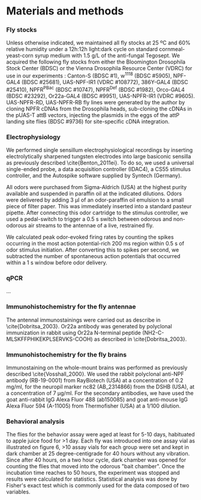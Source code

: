 # Materials and methods
### Fly stocks
Unless otherwise indicated, we maintained all fly stocks at 25 ºC and 60% relative humidity under a 12h:12h light:dark cycle on standard cornmeal-yeast-corn syrup medium with 1.5 g/L of the anti-fungal Tegosept.
We acquired the following fly stocks from either the Bloomington Drosophila Stock Center (BDSC) or the Vienna Drosophila Resource Center (VDRC) for use in our experiments :  Canton-S (BDSC #1), w<sup>1118</sup> (BDSC #5905), NPF-GAL4 (BDSC #25681), UAS-NPF-IR1 (VDRC #108772), 386Y-GAL4 (BDSC #25410), NPFR<sup>PBac</sup> (BDSC #10747), NPFR<sup>Def</sup> (BDSC #1982), Orco-GAL4 (BDSC #23292), Or22a-GAL4  (BDSC #9951), UAS-NPFR-IR1 (VDRC #9605).
UAS-NPFR-RD, UAS-NPFR-RB fly lines were generated by the author by cloning NPFR cDNAs from the Drosophila heads, sub-cloning the cDNAs in the pUAS-T attB vectors, injecting the plasmids in the eggs of the attP landing site flies (BDSC #9736) for site-specific cDNA integration.

### Electrophysiology
We performed single sensillum electrophysiological recordings by inserting electrolytically sharpened tungsten electrodes into large basiconic sensilla as previously described \cite{Benton_2011ei}.
To do so, we used a universal single-ended probe, a data acquisition controller (IDAC4), a CS55 stimulus controller, and the Autospike software supplied by Syntech (Germany).

All odors were purchased from Sigma-Aldrich (USA) at the highest purity available and suspended in paraffin oil at the indicated dilutions.
Odors were delivered by adding 3 µl of an odor-paraffin oil emulsion to a small piece of filter paper.
This was immediately inserted into a standard pasteur pipette.
After connecting this odor cartridge to the stimulus controller, we used a pedal-switch to trigger a 0.5 s switch between odorous and non-odorous air streams  to the antennae of a live, restrained fly.

We calculated peak odor-evoked firing rates by counting the spikes occurring in the most action potential-rich 200 ms region within 0.5 s of odor stimulus initiation.
After converting this to spikes per second, we subtracted the number of spontaneous action potentials that occurred within a 1 s window before odor delivery.

### qPCR
...

### Immunohistochemistry for the fly antennae
The antennal immunostainings were carried out as describe in \cite{Dobritsa_2003}. 
Or22a antibody was generated by polyclonal immunization in rabbit using Or22a N-terminal peptide (NH2-C-MLSKFFPHIKEKPLSERVKS-COOH) as described in \cite{Dobritsa_2003}.

### Immunohistochemistry for the fly brains
Immunostaining on the whole-mount brains was performed as previously described \cite{Vosshall_2000}.
We used the rabbit polyclonal anti-NPF antibody (RB-19-0001) from RayBiotech (USA) at a concentration of 0.2 mg/ml, for the neuropil marker nc82 (AB_2314866) from the DSHB (USA), at a concentration of 7 µg/ml.
For the secondary antibodies, we have used the goat anti-rabbit IgG Alexa Fluor 488 (ab150085) and goat anti-mouse IgG Alexa Fluor 594 (A-11005) from Thermofisher (USA) at a 1/100 dilution.

### Behavioral analysis
The flies for the behavior assay were aged at least for 5-10 days, habituated to apple juice food for >1 day.
Each fly was introduced into one assay vial as illustrated on figure 6, >10 assay vials for each group were set and kept in dark chamber at 25 degree-centigrade for 40 hours without any vibration.
Since after 40 hours, on a two hour cycle, dark chamber was opened for counting the flies that moved into the odorous "bait chamber".
Once the incubation time reaches to 50 hours, the experiment was stopped and results were calculated for statistics.
Statistical analysis was done by Fisher's exact test which is commonly used for the data composed of two variables.
